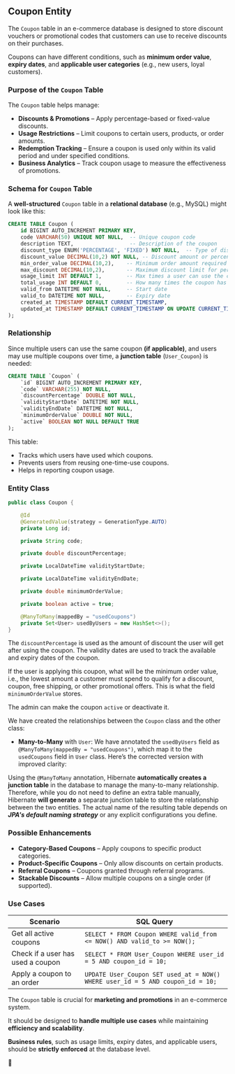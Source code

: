 ## **Coupon Entity**

The `Coupon` table in an e-commerce database is designed to store discount vouchers or promotional codes that customers can use to receive discounts on their purchases.

Coupons can have different conditions, such as **minimum order value**, **expiry dates**, and **applicable user categories** (e.g., new users, loyal customers).

### **Purpose of the `Coupon` Table**

The `Coupon` table helps manage:
- **Discounts & Promotions** – Apply percentage-based or fixed-value discounts.
- **Usage Restrictions** – Limit coupons to certain users, products, or order amounts.
- **Redemption Tracking** – Ensure a coupon is used only within its valid period and under specified conditions.
- **Business Analytics** – Track coupon usage to measure the effectiveness of promotions.

### **Schema for `Coupon` Table**

A **well-structured** `Coupon` table in a **relational database** (e.g., MySQL) might look like this:

```sql
CREATE TABLE Coupon (
    id BIGINT AUTO_INCREMENT PRIMARY KEY,
    code VARCHAR(50) UNIQUE NOT NULL,  -- Unique coupon code
    description TEXT,                  -- Description of the coupon
    discount_type ENUM('PERCENTAGE', 'FIXED') NOT NULL,  -- Type of discount
    discount_value DECIMAL(10,2) NOT NULL, -- Discount amount or percentage
    min_order_value DECIMAL(10,2),    -- Minimum order amount required
    max_discount DECIMAL(10,2),       -- Maximum discount limit for percentage coupons
    usage_limit INT DEFAULT 1,        -- Max times a user can use the coupon
    total_usage INT DEFAULT 0,        -- How many times the coupon has been used
    valid_from DATETIME NOT NULL,     -- Start date
    valid_to DATETIME NOT NULL,       -- Expiry date
    created_at TIMESTAMP DEFAULT CURRENT_TIMESTAMP,
    updated_at TIMESTAMP DEFAULT CURRENT_TIMESTAMP ON UPDATE CURRENT_TIMESTAMP
);
```

### **Relationship**

Since multiple users can use the same coupon **(if applicable)**, and users may use multiple coupons over time, a **junction table** (`User_Coupon`) is needed:

```sql
CREATE TABLE `Coupon` (
    `id` BIGINT AUTO_INCREMENT PRIMARY KEY,
    `code` VARCHAR(255) NOT NULL,
    `discountPercentage` DOUBLE NOT NULL,
    `validityStartDate` DATETIME NOT NULL,
    `validityEndDate` DATETIME NOT NULL,
    `minimumOrderValue` DOUBLE NOT NULL,
    `active` BOOLEAN NOT NULL DEFAULT TRUE
);
```

This table:

  + Tracks which users have used which coupons.
  + Prevents users from reusing one-time-use coupons.
  + Helps in reporting coupon usage.

### **Entity Class**

```java
public class Coupon {

    @Id
    @GeneratedValue(strategy = GenerationType.AUTO)
    private Long id;

    private String code;

    private double discountPercentage;

    private LocalDateTime validityStartDate;

    private LocalDateTime validityEndDate;

    private double minimumOrderValue;

    private boolean active = true;

    @ManyToMany(mappedBy = "usedCoupons")
    private Set<User> usedByUsers = new HashSet<>();
}
```

The `discountPercentage` is used as the amount of discount the user will get after using the coupon. The validity dates are used to track the available and expiry dates of the coupon.

If the user is applying this coupon, what will be the minimum order value, i.e., the lowest amount a customer must spend to qualify for a discount, coupon, free shipping, or other promotional offers. This is what the field `minimumOrderValue` stores.

The admin can make the coupon `active` or deactivate it.

We have created the relationships between the `Coupon` class and the other class:

  + **Many-to-Many** with `User`: We have annotated the `usedByUsers` field as `@ManyToMany(mappedBy = "usedCoupons")`, which map it to the `usedCoupons` field in `User` class. Here’s the corrected version with improved clarity:  

Using the `@ManyToMany` annotation, Hibernate **automatically creates a junction table** in the database to manage the many-to-many relationship. Therefore, while you do not need to define an extra table manually, Hibernate **will generate** a separate junction table to store the relationship between the two entities. The actual name of the resulting table depends on ***JPA's default naming strategy*** or any explicit configurations you define.

### **Possible Enhancements**

  + **Category-Based Coupons** – Apply coupons to specific product categories.
  + **Product-Specific Coupons** – Only allow discounts on certain products.
  + **Referral Coupons** – Coupons granted through referral programs.
  + **Stackable Discounts** – Allow multiple coupons on a single order (if supported).  

### **Use Cases**

| Scenario | SQL Query |
|----------|----------|
| Get all active coupons | `SELECT * FROM Coupon WHERE valid_from <= NOW() AND valid_to >= NOW();` |
| Check if a user has used a coupon | `SELECT * FROM User_Coupon WHERE user_id = 5 AND coupon_id = 10;` |
| Apply a coupon to an order | `UPDATE User_Coupon SET used_at = NOW() WHERE user_id = 5 AND coupon_id = 10;` |

The `Coupon` table is crucial for **marketing and promotions** in an e-commerce system.

It should be designed to **handle multiple use cases** while maintaining **efficiency and scalability**.

**Business rules**, such as usage limits, expiry dates, and applicable users, should be **strictly enforced** at the database level.

🚀
